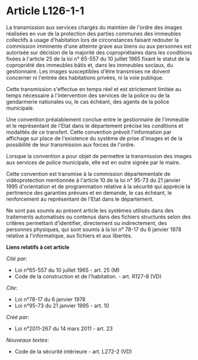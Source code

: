 # Article L126-1-1

La transmission aux services chargés du maintien de l'ordre des images réalisées en vue de la protection des parties communes
des immeubles collectifs à usage d'habitation lors de circonstances faisant redouter la commission imminente d'une atteinte
grave aux biens ou aux personnes est autorisée sur décision de la majorité des copropriétaires dans les conditions fixées à
l'article 25 de la loi n° 65-557 du 10 juillet 1965 fixant le statut de la copropriété des immeubles bâtis et, dans les
immeubles sociaux, du gestionnaire. Les images susceptibles d'être transmises ne doivent concerner ni l'entrée des
habitations privées, ni la voie publique. 

Cette transmission s'effectue en temps réel et est strictement limitée au temps nécessaire à l'intervention des services de
la police ou de la gendarmerie nationales ou, le cas échéant, des agents de la police municipale. 

Une convention préalablement conclue entre le gestionnaire de l'immeuble et le représentant de l'Etat dans le département
précise les conditions et modalités de ce transfert. Cette convention prévoit l'information par affichage sur place de
l'existence du système de prise d'images et de la possibilité de leur transmission aux forces de l'ordre. 

Lorsque la convention a pour objet de permettre la transmission des images aux services de police municipale, elle est en
outre signée par le maire. 

Cette convention est transmise à la commission départementale de vidéoprotection mentionnée à l'article 10 de la loi n° 95-73
du 21 janvier 1995 d'orientation et de programmation relative à la sécurité qui apprécie la pertinence des garanties prévues
et en demande, le cas échéant, le renforcement au représentant de l'Etat dans le département. 

Ne sont pas soumis au présent article les systèmes utilisés dans des traitements automatisés ou contenus dans des fichiers
structurés selon des critères permettant d'identifier, directement ou indirectement, des personnes physiques, qui sont soumis
à la loi n° 78-17 du 6 janvier 1978 relative à l'informatique, aux fichiers et aux libertés.

**Liens relatifs à cet article**

_Cité par_:

  - Loi n°65-557 du 10 juillet 1965 - art. 25 (M)
  - Code de la construction et de l'habitation. - art. R127-8 (VD)

_Cite_:

  - Loi n°78-17 du 6 janvier 1978
  - Loi n°95-73 du 21 janvier 1995 - art. 10

_Créé par_:

  - Loi n°2011-267 du 14 mars 2011 - art. 23

_Nouveaux textes_:

  - Code de la sécurité intérieure - art. L272-2 (VD)
